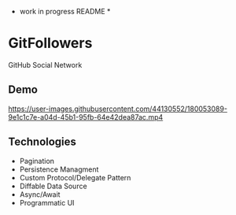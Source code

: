 * work in progress README *

# GitFollowers
GitHub Social Network

## Demo


https://user-images.githubusercontent.com/44130552/180053089-9e1c1c7e-a04d-45b1-95fb-64e42dea87ac.mp4



## Technologies
- Pagination
- Persistence Managment
- Custom Protocol/Delegate Pattern
- Diffable Data Source
- Async/Await
- Programmatic UI
